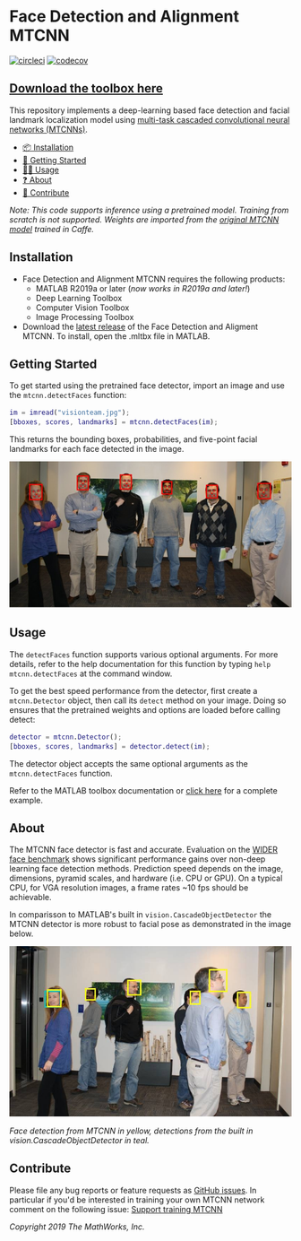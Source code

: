 # Face Detection and Alignment MTCNN

[![circleci](https://circleci.com/gh/acampbel/mtcnn-face-detection.svg?style=svg)](https://circleci.com/gh/acampbel/mtcnn-face-detection) 
[![codecov](https://codecov.io/gh/matlab-deep-learning/mtcnn-face-detection/branch/master/graph/badge.svg)](https://codecov.io/gh/matlab-deep-learning/mtcnn-face-detection)

## [__Download the toolbox here__](https://github.com/matlab-deep-learning/mtcnn-face-detection/releases/latest/download/MTCNN-Face-Detection.mltbx)

This repository implements a deep-learning based face detection and facial landmark localization model using [multi-task cascaded convolutional neural networks (MTCNNs)](https://kpzhang93.github.io/MTCNN_face_detection_alignment/). 

- [📦 Installation](#installation)
- [🏁 Getting Started](#getting-started)
- [🔎😄 Usage](#usage)
- [❓ About](#about)
- [💬 Contribute](#contribute)

_Note: This code supports inference using a pretrained model. Training from scratch is not supported. Weights are imported from the [original MTCNN model](https://kpzhang93.github.io/MTCNN_face_detection_alignment/) trained in Caffe._

## Installation

- Face Detection and Alignment MTCNN requires the following products:
  - MATLAB R2019a or later (_now works in R2019a and later!_)
  - Deep Learning Toolbox
  - Computer Vision Toolbox
  - Image Processing Toolbox
- Download the [latest release](https://github.com/matlab-deep-learning/mtcnn-face-detection/releases/) of the Face Detection and Aligment MTCNN. To install, open the .mltbx file in MATLAB.

## Getting Started

To get started using the pretrained face detector, import an image and use the `mtcnn.detectFaces` function:

```matlab
im = imread("visionteam.jpg");
[bboxes, scores, landmarks] = mtcnn.detectFaces(im);
```

This returns the bounding boxes, probabilities, and five-point facial landmarks for each face detected in the image.

![](doc/output1.jpg)

## Usage

The `detectFaces` function supports various optional arguments. For more details, refer to the help documentation for this function by typing `help mtcnn.detectFaces` at the command window.

To get the best speed performance from the detector, first create a `mtcnn.Detector` object, then call its `detect` method on your image. Doing so ensures that the pretrained weights and options are loaded before calling detect:

```matlab
detector = mtcnn.Detector();
[bboxes, scores, landmarks] = detector.detect(im);
```

The detector object accepts the same optional arguments as the `mtcnn.detectFaces` function.

Refer to the MATLAB toolbox documentation or [click here](docs/getting_started.md) for a complete example.

## About

The MTCNN face detector is fast and accurate. Evaluation on the [WIDER face benchmark](http://mmlab.ie.cuhk.edu.hk/projects/WIDERFace/WiderFace_Results.html) shows significant performance gains over non-deep learning face detection methods. Prediction speed depends on the image, dimensions, pyramid scales, and hardware (i.e. CPU or GPU). On a typical CPU, for VGA resolution images, a frame rates ~10 fps should be achievable.

In comparisson to MATLAB's built in `vision.CascadeObjectDetector` the MTCNN detector is more robust to facial pose as demonstrated in the image below.

![](doc/output2.jpg)

_Face detection from MTCNN in yellow, detections from the built in vision.CascadeObjectDetector in teal._


## Contribute

Please file any bug reports or feature requests as [GitHub issues](https://github.com/matlab-deep-learning/mtcnn-face-detection/issues). In particular if you'd be interested in training your own MTCNN network comment on the following issue: [Support training MTCNN](https://github.com/matlab-deep-learning/mtcnn-face-detection/issues/1)

_Copyright 2019 The MathWorks, Inc._

